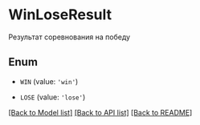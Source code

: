 # WinLoseResult

Результат соревнования на победу

## Enum

* `WIN` (value: `'win'`)

* `LOSE` (value: `'lose'`)

[[Back to Model list]](../README.md#documentation-for-models) [[Back to API list]](../README.md#documentation-for-api-endpoints) [[Back to README]](../README.md)


